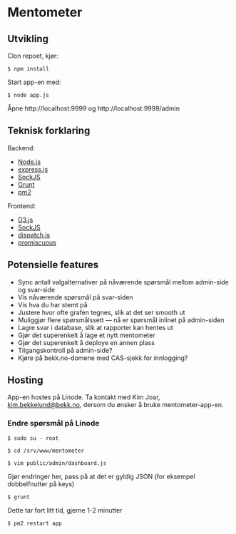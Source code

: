 Mentometer
==========

Utvikling
---------

Clon repoet, kjør:

```
$ npm install
```

Start app-en med:

```
$ node app.js
```

Åpne http://localhost:9999 og http://localhost:9999/admin

Teknisk forklaring
------------------

Backend:

- [Node.js](http://nodejs.org/)
- [express.js](http://expressjs.com/)
- [SockJS](https://github.com/sockjs)
- [Grunt](http://gruntjs.com/)
- [pm2](https://github.com/Unitech/pm2)

Frontend:

- [D3.js](http://d3js.org/)
- [SockJS](https://github.com/sockjs)
- [dispatch.js](https://github.com/olav/dispatch.js)
- [promiscuous](https://github.com/RubenVerborgh/promiscuous)

Potensielle features
--------------------

- Sync antall valgalternativer på nåværende spørsmål mellom admin-side og svar-side
- Vis nåværende spørsmål på svar-siden
- Vis hva du har stemt på
- Justere hvor ofte grafen tegnes, slik at det ser smooth ut
- Muliggjør flere spørsmålssett — nå er spørsmål inlinet på admin-siden
- Lagre svar i database, slik at rapporter kan hentes ut
- Gjør det superenkelt å lage et nytt mentometer
- Gjør det superenkelt å deploye en annen plass
- Tilgangskontroll på admin-side?
- Kjøre på bekk.no-domene med CAS-sjekk for innlogging?

Hosting
-------

App-en hostes på Linode. Ta kontakt med Kim Joar, kim.bekkelund@bekk.no,
dersom du ønsker å bruke mentometer-app-en.

### Endre spørsmål på Linode

```
$ sudo su - root

$ cd /srv/www/mentometer

$ vim public/admin/dashboard.js
```

Gjør endringer her, pass på at det er gyldig JSON (for eksempel
dobbelfnutter på keys)

```
$ grunt
```

Dette tar fort litt tid, gjerne 1-2 minutter

```
$ pm2 restart app
```

